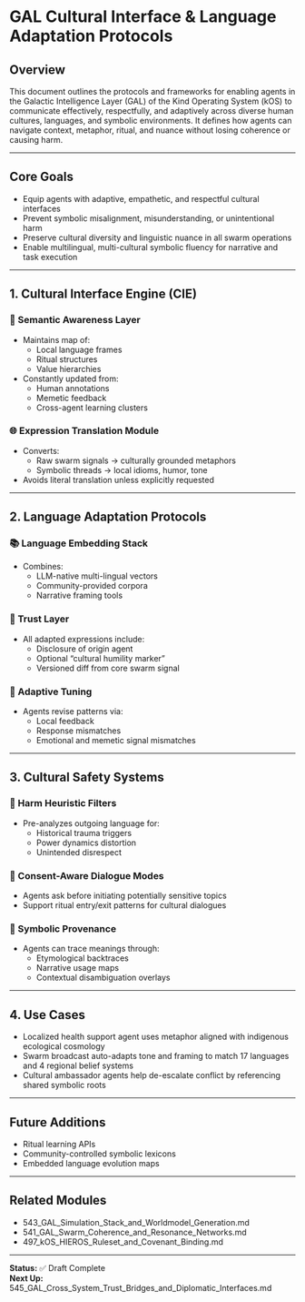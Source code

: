 # GAL Cultural Interface & Language Adaptation Protocols

## Overview
This document outlines the protocols and frameworks for enabling agents in the Galactic Intelligence Layer (GAL) of the Kind Operating System (kOS) to communicate effectively, respectfully, and adaptively across diverse human cultures, languages, and symbolic environments. It defines how agents can navigate context, metaphor, ritual, and nuance without losing coherence or causing harm.

---

## Core Goals
- Equip agents with adaptive, empathetic, and respectful cultural interfaces
- Prevent symbolic misalignment, misunderstanding, or unintentional harm
- Preserve cultural diversity and linguistic nuance in all swarm operations
- Enable multilingual, multi-cultural symbolic fluency for narrative and task execution

---

## 1. Cultural Interface Engine (CIE)
### 🧠 Semantic Awareness Layer
- Maintains map of:
  - Local language frames
  - Ritual structures
  - Value hierarchies
- Constantly updated from:
  - Human annotations
  - Memetic feedback
  - Cross-agent learning clusters

### 🌐 Expression Translation Module
- Converts:
  - Raw swarm signals → culturally grounded metaphors
  - Symbolic threads → local idioms, humor, tone
- Avoids literal translation unless explicitly requested

---

## 2. Language Adaptation Protocols
### 📚 Language Embedding Stack
- Combines:
  - LLM-native multi-lingual vectors
  - Community-provided corpora
  - Narrative framing tools

### 🧾 Trust Layer
- All adapted expressions include:
  - Disclosure of origin agent
  - Optional “cultural humility marker”
  - Versioned diff from core swarm signal

### 🔁 Adaptive Tuning
- Agents revise patterns via:
  - Local feedback
  - Response mismatches
  - Emotional and memetic signal mismatches

---

## 3. Cultural Safety Systems
### 🚫 Harm Heuristic Filters
- Pre-analyzes outgoing language for:
  - Historical trauma triggers
  - Power dynamics distortion
  - Unintended disrespect

### 🤝 Consent-Aware Dialogue Modes
- Agents ask before initiating potentially sensitive topics
- Support ritual entry/exit patterns for cultural dialogues

### 🧬 Symbolic Provenance
- Agents can trace meanings through:
  - Etymological backtraces
  - Narrative usage maps
  - Contextual disambiguation overlays

---

## 4. Use Cases
- Localized health support agent uses metaphor aligned with indigenous ecological cosmology
- Swarm broadcast auto-adapts tone and framing to match 17 languages and 4 regional belief systems
- Cultural ambassador agents help de-escalate conflict by referencing shared symbolic roots

---

## Future Additions
- Ritual learning APIs
- Community-controlled symbolic lexicons
- Embedded language evolution maps

---

## Related Modules
- 543_GAL_Simulation_Stack_and_Worldmodel_Generation.md
- 541_GAL_Swarm_Coherence_and_Resonance_Networks.md
- 497_kOS_HIEROS_Ruleset_and_Covenant_Binding.md

---

**Status:** ✅ Draft Complete  
**Next Up:** 545_GAL_Cross_System_Trust_Bridges_and_Diplomatic_Interfaces.md

